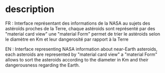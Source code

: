 <h1>description</h1>

FR :
Interface représentant des informations de la NASA au sujets des astéroïds proches de la Terre,
chaque astéroids sont représenté par des "material card view"
une "material Form" permet de trier le astéroids selon le diamètre en Km et
leur dangerosité par rapport à la Terre

EN :
Interface representing NASA information about near-Earth asteroids,
each asteroids are represented by "material card view"
a "material Form" allows to sort the asteroids according to the diameter in Km and
their dangerousness regarding the Earth.

